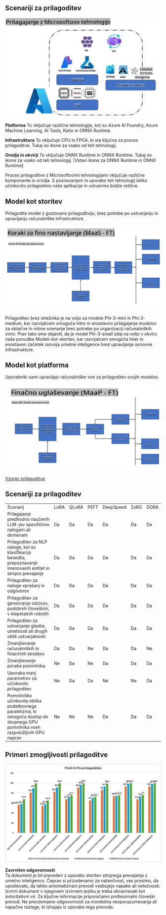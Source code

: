 ## Scenariji za prilagoditev

![FineTuning with MS Services](../../../../translated_images/FinetuningwithMS.25759a0154a97ad90e43a6cace37d6bea87f0ac0236ada3ad5d4a1fbacc3bdf7.sl.png)

**Platforma** To vključuje različne tehnologije, kot so Azure AI Foundry, Azure Machine Learning, AI Tools, Kaito in ONNX Runtime. 

**Infrastruktura** To vključuje CPU in FPGA, ki sta ključna za proces prilagoditve. Tukaj so ikone za vsako od teh tehnologij.

**Orodja in okvirji** To vključuje ONNX Runtime in ONNX Runtime. Tukaj so ikone za vsako od teh tehnologij.
[Vstavi ikone za ONNX Runtime in ONNX Runtime]

Proces prilagoditve z Microsoftovimi tehnologijami vključuje različne komponente in orodja. S poznavanjem in uporabo teh tehnologij lahko učinkovito prilagodimo naše aplikacije in ustvarimo boljše rešitve. 

## Model kot storitev

Prilagodite model z gostovano prilagoditvijo, brez potrebe po ustvarjanju in upravljanju računalniške infrastrukture.

![MaaS Fine Tuning](../../../../translated_images/MaaSfinetune.6184d80a336ea9d7bb67a581e9e5d0b021cafdffff7ba257c2012e2123e0d77e.sl.png)

Prilagoditev brez strežnika je na voljo za modele Phi-3-mini in Phi-3-medium, kar razvijalcem omogoča hitro in enostavno prilagajanje modelov za oblačne in robne scenarije brez potrebe po organizaciji računalniških virov. Prav tako smo objavili, da je model Phi-3-small zdaj na voljo v okviru naše ponudbe Modeli-kot-storitev, kar razvijalcem omogoča hiter in enostaven začetek razvoja umetne inteligence brez upravljanja osnovne infrastrukture.

## Model kot platforma

Uporabniki sami upravljajo računalniške vire za prilagoditev svojih modelov.

![Maap Fine Tuning](../../../../translated_images/MaaPFinetune.cf8b08ef05bf57f362da90834be87562502f4370de4a7325a9fb03b8c008e5e7.sl.png)

[Vzorec prilagoditve](https://github.com/Azure/azureml-examples/blob/main/sdk/python/foundation-models/system/finetune/chat-completion/chat-completion.ipynb)

## Scenariji za prilagoditev 

| | | | | | | |
|-|-|-|-|-|-|-|
|Scenarij|LoRA|QLoRA|PEFT|DeepSpeed|ZeRO|DORA|
|Prilagajanje predhodno naučenih LLM-jev specifičnim nalogam ali domenam|Da|Da|Da|Da|Da|Da|
|Prilagoditev za NLP naloge, kot so klasifikacija besedila, prepoznavanje imenovanih entitet in strojno prevajanje|Da|Da|Da|Da|Da|Da|
|Prilagoditev za naloge vprašanj in odgovorov|Da|Da|Da|Da|Da|Da|
|Prilagoditev za generiranje odzivov, podobnih človeškim, v klepetalnih robotih|Da|Da|Da|Da|Da|Da|
|Prilagoditev za ustvarjanje glasbe, umetnosti ali drugih oblik ustvarjalnosti|Da|Da|Da|Da|Da|Da|
|Zmanjševanje računalniških in finančnih stroškov|Da|Da|Ne|Da|Da|Ne|
|Zmanjševanje porabe pomnilnika|Ne|Da|Ne|Da|Da|Da|
|Uporaba manj parametrov za učinkovito prilagoditev|Ne|Da|Da|Ne|Ne|Da|
|Pomnilniško učinkovita oblika podatkovnega paralelizma, ki omogoča dostop do skupnega GPU pomnilnika vseh razpoložljivih GPU naprav|Ne|Ne|Ne|Da|Da|Da|

## Primeri zmogljivosti prilagoditve

![Finetuning Performance](../../../../translated_images/Finetuningexamples.9dbf84557eef43e011eb7cadf51f51686f9245f7953e2712a27095ab7d18a6d1.sl.png)

**Zavrnitev odgovornosti**:  
Ta dokument je bil preveden z uporabo storitev strojnega prevajanja z umetno inteligenco. Čeprav si prizadevamo za natančnost, vas prosimo, da upoštevate, da lahko avtomatizirani prevodi vsebujejo napake ali netočnosti. Izvirni dokument v njegovem izvirnem jeziku je treba obravnavati kot avtoritativni vir. Za ključne informacije priporočamo profesionalni človeški prevod. Ne prevzemamo odgovornosti za morebitna nesporazumevanja ali napačne razlage, ki izhajajo iz uporabe tega prevoda.
